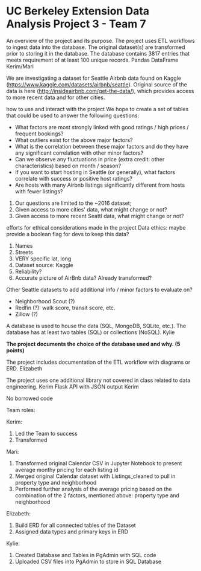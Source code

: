# UC Berkeley Extension Data Analysis Project 3 - Team 7

An overview of the project and its purpose. The project uses ETL workflows to ingest data into the database. The original dataset(s) are transformed prior to storing it in the database. The database contains 3817 entries that meets requirement of at least 100 unique records. Pandas DataFrame Kerim/Mari

We are investigating a dataset for Seattle Airbnb data found on Kaggle (https://www.kaggle.com/datasets/airbnb/seattle).
Original source of the data is here (http://insideairbnb.com/get-the-data/), which provides access to more recent data and for other cities.

how to use and interact with the project
We hope to create a set of tables that could be used to answer the following questions:
- What factors are most strongly linked with good ratings / high prices / frequent bookings?
- What outliers exist for the above major factors?
- What is the correlation between these major factors and do they have any significant correlation with other minor factors?
- Can we observe any fluctuations in price (extra credit: other characteristics) based on month / season?
- If you want to start hosting in Seattle (or generally), what factors correlate with success or positive host ratings?
- Are hosts with many Airbnb listings significantly different from hosts with fewer listings?

1. Our questions are limited to the ~2016 dataset;
2. Given access to more cities' data, what might change or not?
2. Given access to more recent Seattl data, what might change or not?

efforts for ethical considerations made in the project
Data ethics: maybe provide a boolean flag for devs to keep this data?
1. Names
1. Streets
1. VERY specific lat, long
1. Dataset source: Kaggle
2. Reliability?
2. Accurate picture of AirBnb data? Already transformed?

Other Seattle datasets to add additional info / minor factors to evaluate on?
- Neighborhood Scout (?)
- Redfin (?): walk score, transit score, etc.
- Zillow (?)








A database is used to house the data (SQL, MongoDB, SQLite, etc.). The database has at least two tables (SQL) or collections (NoSQL). Kylie

 

**The project documents the choice of the database used and why. (5 points)**

The project includes documentation of the ETL workflow with diagrams or ERD. Elizabeth



The project uses one additional library not covered in class related to data engineering. Kerim
Flask API with JSON output Kerim

No borrowed code


Team roles:

Kerim:
 1. Led the Team to success
 2. Transformed

Mari:
 1. Transformed original Calendar CSV in Jupyter Notebook to present average monthy pricing for each listing id
 2. Merged original Calendar dataset with Listings_cleaned to pull in property type and neighborhood
 3. Performed further analysis of the average pricing based on the combination of the 2 factors, mentioned above: property type and neighborhood

Elizabeth:
 1. Build ERD for all connected tables of the Dataset
 2. Assigned data types and primary keys in ERD

Kylie:
 1. Created Database and Tables in PgAdmin with SQL code
 2. Uploaded CSV files into PgAdmin to store in SQL Database







